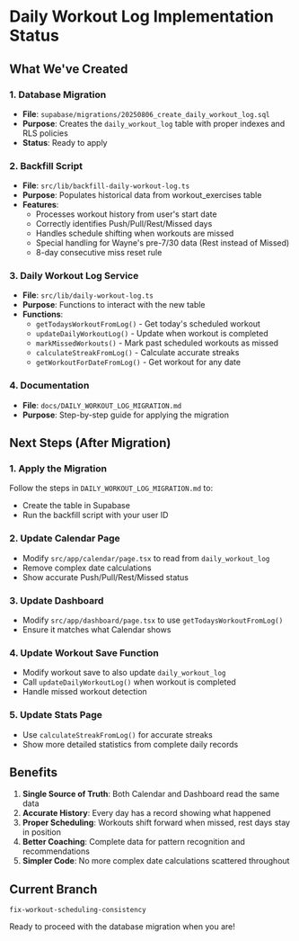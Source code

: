 # Daily Workout Log Implementation Status

## What We've Created

### 1. Database Migration
- **File**: `supabase/migrations/20250806_create_daily_workout_log.sql`
- **Purpose**: Creates the `daily_workout_log` table with proper indexes and RLS policies
- **Status**: Ready to apply

### 2. Backfill Script
- **File**: `src/lib/backfill-daily-workout-log.ts`
- **Purpose**: Populates historical data from workout_exercises table
- **Features**:
  - Processes workout history from user's start date
  - Correctly identifies Push/Pull/Rest/Missed days
  - Handles schedule shifting when workouts are missed
  - Special handling for Wayne's pre-7/30 data (Rest instead of Missed)
  - 8-day consecutive miss reset rule

### 3. Daily Workout Log Service
- **File**: `src/lib/daily-workout-log.ts`
- **Purpose**: Functions to interact with the new table
- **Functions**:
  - `getTodaysWorkoutFromLog()` - Get today's scheduled workout
  - `updateDailyWorkoutLog()` - Update when workout is completed
  - `markMissedWorkouts()` - Mark past scheduled workouts as missed
  - `calculateStreakFromLog()` - Calculate accurate streaks
  - `getWorkoutForDateFromLog()` - Get workout for any date

### 4. Documentation
- **File**: `docs/DAILY_WORKOUT_LOG_MIGRATION.md`
- **Purpose**: Step-by-step guide for applying the migration

## Next Steps (After Migration)

### 1. Apply the Migration
Follow the steps in `DAILY_WORKOUT_LOG_MIGRATION.md` to:
- Create the table in Supabase
- Run the backfill script with your user ID

### 2. Update Calendar Page
- Modify `src/app/calendar/page.tsx` to read from `daily_workout_log`
- Remove complex date calculations
- Show accurate Push/Pull/Rest/Missed status

### 3. Update Dashboard
- Modify `src/app/dashboard/page.tsx` to use `getTodaysWorkoutFromLog()`
- Ensure it matches what Calendar shows

### 4. Update Workout Save Function
- Modify workout save to also update `daily_workout_log`
- Call `updateDailyWorkoutLog()` when workout is completed
- Handle missed workout detection

### 5. Update Stats Page
- Use `calculateStreakFromLog()` for accurate streaks
- Show more detailed statistics from complete daily records

## Benefits

1. **Single Source of Truth**: Both Calendar and Dashboard read the same data
2. **Accurate History**: Every day has a record showing what happened
3. **Proper Scheduling**: Workouts shift forward when missed, rest days stay in position
4. **Better Coaching**: Complete data for pattern recognition and recommendations
5. **Simpler Code**: No more complex date calculations scattered throughout

## Current Branch
`fix-workout-scheduling-consistency`

Ready to proceed with the database migration when you are!
